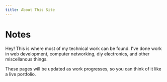 ```yaml
---
title: About This Site
---
```


# Notes

Hey! This is where most of my technical work can be found. I've done work in web development, computer networking, diy electronics, and other miscellanous things.

These pages will be updated as work progresses, so you can think of it like a live portfolio.
